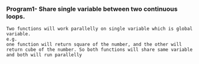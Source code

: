 ### Program1- Share single variable between two continuous loops.
```
Two functions will work parallelly on single variable which is global variable.
e.g.
one function will return square of the number, and the other will return cube of the number. So both functions will share same variable and both will run parallelly
```

